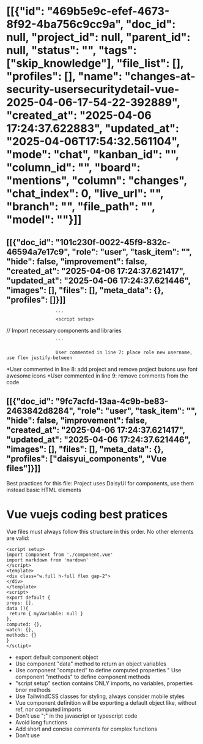 # [[{"id": "469b5e9c-efef-4673-8f92-4ba756c9cc9a", "doc_id": null, "project_id": null, "parent_id": null, "status": "", "tags": ["skip_knowledge"], "file_list": [], "profiles": [], "name": "changes-at-security-usersecuritydetail-vue-2025-04-06-17-54-22-392889", "created_at": "2025-04-06 17:24:37.622883", "updated_at": "2025-04-06T17:54:32.561104", "mode": "chat", "kanban_id": "", "column_id": "", "board": "mentions", "column": "changes", "chat_index": 0, "live_url": "", "branch": "", "file_path": "", "model": ""}]]
## [[{"doc_id": "101c230f-0022-45f9-832c-46594a7e17c9", "role": "user", "task_item": "", "hide": false, "improvement": false, "created_at": "2025-04-06 17:24:37.621417", "updated_at": "2025-04-06 17:24:37.621446", "images": [], "files": [], "meta_data": {}, "profiles": []}]]

                      ```
                      <script setup>
// Import necessary components and libraries
</script>

<template>
  <div class="w-full h-full flex gap-2">
    <form class="flex flex-col gap-4">
      @codx-ok, please-wait...: place role new username, use flex justify-between
      @codx-ok, please-wait...: add project and remove project butons use font awesome icons
      @codx-ok, please-wait...: remove comments from the code
      <!-- Username Input -->
      <label>Username</label>
      <input type="text" placeholder="Username" class="input input-bordered" v-model="user.username" />

      <!-- Email Input -->
      <label>Email</label>
      <input type="email" placeholder="Email" class="input input-bordered" v-model="user.email" />

      <!-- Password Input -->
      <label>Password</label>
      <input type="password" placeholder="Password" class="input input-bordered" v-model="user.password" />

      <!-- Avatar URL Input -->
      <label>Avatar URL</label>
      <input type="text" placeholder="Avatar URL" class="input input-bordered" v-model="user.avatar" />

      <!-- Projects and Permissions -->
      <div class="flex flex-col gap-2">
        <label>Projects</label>
        <div v-for="(project, index) in user.projects" :key="index" class="flex items-center gap-2">
          <input type="text" placeholder="Project ID" class="input input-bordered" v-model="project.project_id" />
          <select class="select select-bordered" v-model="project.permissions">
            <option value="admin">admin</option>
            <option value="tasks">tasks</option>
          </select>
          <button type="button" class="btn btn-error btn-sm" @click="removeProject(index)">Remove</button>
        </div>
        <button type="button" class="btn btn-secondary" @click="addProject">Add Project</button>
      </div>

      <!-- Role Selection -->
      <label>Role</label>
      <select class="select select-bordered" v-model="user.role">
        <option value="admin">admin</option>
        <option value="user">user</option>
      </select>

      <!-- Submit Button -->
      <button type="submit" class="btn btn-primary">Save</button>
    </form>
  </div>
</template>

<script>
export default {
  props: ['user'],
  data() {
    return {}
  },
  methods: {
    addProject() {
      this.user.projects.push({ project_id: '', permissions: 'tasks' })
    },
    removeProject(index) {
      this.user.projects.splice(index, 1)
    }
  }
}
</script>
                      ```
                      
                      User commented in line 7: place role new username, use flex justify-between
  *User commented in line 8: add project and remove project butons use font awesome icons
  *User commented in line 9: remove comments from the code
                      
## [[{"doc_id": "9fc7acfd-13aa-4c9b-be83-2463842d8284", "role": "user", "task_item": "", "hide": false, "improvement": false, "created_at": "2025-04-06 17:24:37.621417", "updated_at": "2025-04-06 17:24:37.621446", "images": [], "files": [], "meta_data": {}, "profiles": ["daisyui_components", "Vue files"]}]]
Best practices for this file:
                  Project uses DaisyUI for components, use them instead basic HTML elements
# Vue vuejs coding best pratices
Vue files must always follow this structure in this order.
No other elements are valid:
```example vue file
<script setup>
import Component from './component.vue'
import markdown from 'mardown'
</script>
<template>
<div class="w.full h-full flex gap-2">
</div>
</template>
<script>
export default {
props: [].
data (){
 return { myVariable: null }
},
computed: {},
watch: {},
methods: {}
}
</sctipt>
```
* export default component object
* Use component "data" method to return an object variables
* Use component "computed" to define computed properties
" Use component "methods" to define component methods 
* "script setup" section contains ONLY imports, no variables, properties bnor methods
* Use TailwindCSS classes for styling, always consider mobile styles
* Vue component definition will be exporting a default object like, without ref, nor computed imports
* Don't use ";" in the javascript or typescript code
* Avoid long functions
* Add short and concise comments for complex functions
* Don't use <style> elements, use TailWindCSS classes
                  
## [[{"doc_id": "f0f6253f-d4a5-486a-b75b-9dd42026cb06", "role": "user", "task_item": "", "hide": false, "improvement": false, "created_at": "2025-04-06 17:24:37.621417", "updated_at": "2025-04-06 17:24:37.621446", "images": [], "files": [], "meta_data": {}, "profiles": []}]]

              Rewrite full file content replacing codx instructions with the minimum changes as possible.
              Return only the file content without any further decoration or comments.
              Do not surround response with '```' marks, just content:
              <script setup>
// Import necessary components and libraries
</script>

<template>
  <div class="w-full h-full flex gap-2">
    <form class="flex flex-col gap-4">
      @codx-ok, please-wait...: place role new username, use flex justify-between
      @codx-ok, please-wait...: add project and remove project butons use font awesome icons
      @codx-ok, please-wait...: remove comments from the code
      <!-- Username Input -->
      <label>Username</label>
      <input type="text" placeholder="Username" class="input input-bordered" v-model="user.username" />

      <!-- Email Input -->
      <label>Email</label>
      <input type="email" placeholder="Email" class="input input-bordered" v-model="user.email" />

      <!-- Password Input -->
      <label>Password</label>
      <input type="password" placeholder="Password" class="input input-bordered" v-model="user.password" />

      <!-- Avatar URL Input -->
      <label>Avatar URL</label>
      <input type="text" placeholder="Avatar URL" class="input input-bordered" v-model="user.avatar" />

      <!-- Projects and Permissions -->
      <div class="flex flex-col gap-2">
        <label>Projects</label>
        <div v-for="(project, index) in user.projects" :key="index" class="flex items-center gap-2">
          <input type="text" placeholder="Project ID" class="input input-bordered" v-model="project.project_id" />
          <select class="select select-bordered" v-model="project.permissions">
            <option value="admin">admin</option>
            <option value="tasks">tasks</option>
          </select>
          <button type="button" class="btn btn-error btn-sm" @click="removeProject(index)">Remove</button>
        </div>
        <button type="button" class="btn btn-secondary" @click="addProject">Add Project</button>
      </div>

      <!-- Role Selection -->
      <label>Role</label>
      <select class="select select-bordered" v-model="user.role">
        <option value="admin">admin</option>
        <option value="user">user</option>
      </select>

      <!-- Submit Button -->
      <button type="submit" class="btn btn-primary">Save</button>
    </form>
  </div>
</template>

<script>
export default {
  props: ['user'],
  data() {
    return {}
  },
  methods: {
    addProject() {
      this.user.projects.push({ project_id: '', permissions: 'tasks' })
    },
    removeProject(index) {
      this.user.projects.splice(index, 1)
    }
  }
}
</script>
              
## [[{"doc_id": "8940f48b-7989-4c46-9212-6a008907b986", "role": "assistant", "task_item": "", "hide": false, "improvement": false, "created_at": "2025-04-06 17:24:37.621417", "updated_at": "2025-04-06 17:24:37.621446", "images": [], "files": [], "meta_data": {"time_taken": 10.167625904083252, "first_chunk_time_taken": 5.9296815395355225, "model": "gpt-4o"}, "profiles": []}]]
<script setup>
import { faPlus, faTrash } from '@fortawesome/free-solid-svg-icons'
import { FontAwesomeIcon } from '@fortawesome/vue-fontawesome'
</script>

<template>
  <div class="w-full h-full flex gap-2">
    <form class="flex flex-col gap-4">
      <div class="flex justify-between">
        <div>Role</div>
        <div>New Username</div>
      </div>
      <label>Username</label>
      <input type="text" placeholder="Username" class="input input-bordered" v-model="user.username" />

      <label>Email</label>
      <input type="email" placeholder="Email" class="input input-bordered" v-model="user.email" />

      <label>Password</label>
      <input type="password" placeholder="Password" class="input input-bordered" v-model="user.password" />

      <label>Avatar URL</label>
      <input type="text" placeholder="Avatar URL" class="input input-bordered" v-model="user.avatar" />

      <div class="flex flex-col gap-2">
        <label>Projects</label>
        <div v-for="(project, index) in user.projects" :key="index" class="flex items-center gap-2">
          <input type="text" placeholder="Project ID" class="input input-bordered" v-model="project.project_id" />
          <select class="select select-bordered" v-model="project.permissions">
            <option value="admin">admin</option>
            <option value="tasks">tasks</option>
          </select>
          <button type="button" class="btn btn-error btn-sm" @click="removeProject(index)">
            <font-awesome-icon :icon="faTrash" />
          </button>
        </div>
        <button type="button" class="btn btn-secondary" @click="addProject">
          <font-awesome-icon :icon="faPlus" /> Add Project
        </button>
      </div>

      <label>Role</label>
      <select class="select select-bordered" v-model="user.role">
        <option value="admin">admin</option>
        <option value="user">user</option>
      </select>

      <button type="submit" class="btn btn-primary">Save</button>
    </form>
  </div>
</template>

<script>
export default {
  props: ['user'],
  data() {
    return {}
  },
  methods: {
    addProject() {
      this.user.projects.push({ project_id: '', permissions: 'tasks' })
    },
    removeProject(index) {
      this.user.projects.splice(index, 1)
    }
  }
}
</script>